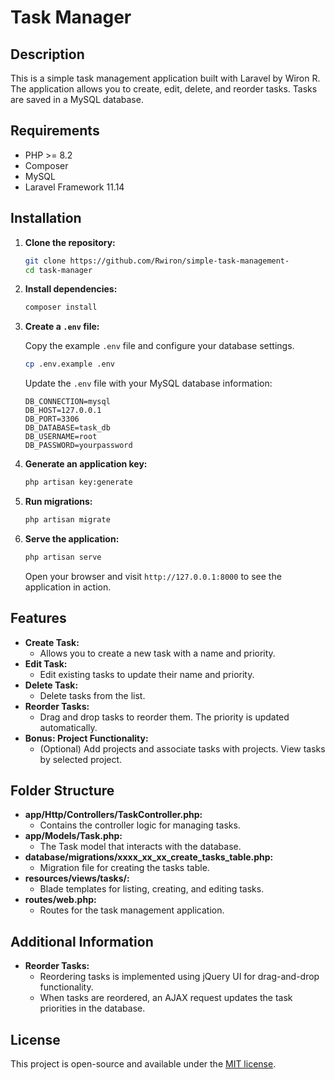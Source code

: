 # Task Manager

## Description

This is a simple task management application built with Laravel by Wiron R. The application allows you to create, edit, delete, and reorder tasks. Tasks are saved in a MySQL database.

## Requirements

-   PHP >= 8.2
-   Composer
-   MySQL
-   Laravel Framework 11.14

## Installation

1. **Clone the repository:**

    ```sh
    git clone https://github.com/Rwiron/simple-task-management-
    cd task-manager
    ```

2. **Install dependencies:**

    ```sh
    composer install
    ```

3. **Create a `.env` file:**

    Copy the example `.env` file and configure your database settings.

    ```sh
    cp .env.example .env
    ```

    Update the `.env` file with your MySQL database information:

    ```env
    DB_CONNECTION=mysql
    DB_HOST=127.0.0.1
    DB_PORT=3306
    DB_DATABASE=task_db
    DB_USERNAME=root
    DB_PASSWORD=yourpassword
    ```

4. **Generate an application key:**

    ```sh
    php artisan key:generate
    ```

5. **Run migrations:**

    ```sh
    php artisan migrate
    ```

6. **Serve the application:**

    ```sh
    php artisan serve
    ```

    Open your browser and visit `http://127.0.0.1:8000` to see the application in action.

## Features

-   **Create Task:**
    -   Allows you to create a new task with a name and priority.
-   **Edit Task:**
    -   Edit existing tasks to update their name and priority.
-   **Delete Task:**
    -   Delete tasks from the list.
-   **Reorder Tasks:**
    -   Drag and drop tasks to reorder them. The priority is updated automatically.
-   **Bonus: Project Functionality:**
    -   (Optional) Add projects and associate tasks with projects. View tasks by selected project.

## Folder Structure

-   **app/Http/Controllers/TaskController.php:**
    -   Contains the controller logic for managing tasks.
-   **app/Models/Task.php:**
    -   The Task model that interacts with the database.
-   **database/migrations/xxxx_xx_xx_create_tasks_table.php:**
    -   Migration file for creating the tasks table.
-   **resources/views/tasks/:**
    -   Blade templates for listing, creating, and editing tasks.
-   **routes/web.php:**
    -   Routes for the task management application.

## Additional Information

-   **Reorder Tasks:**
    -   Reordering tasks is implemented using jQuery UI for drag-and-drop functionality.
    -   When tasks are reordered, an AJAX request updates the task priorities in the database.

## License

This project is open-source and available under the [MIT license](LICENSE).
